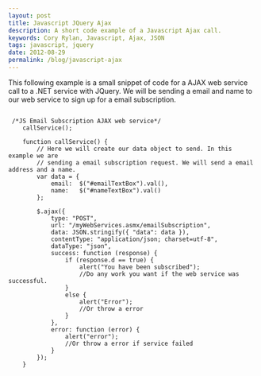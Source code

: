```yaml
---
layout: post
title: Javascript JQuery Ajax
description: A short code example of a Javascript Ajax call.
keywords: Cory Rylan, Javascript, Ajax, JSON
tags: javascript, jquery
date: 2012-08-29
permalink: /blog/javascript-ajax
---
```


This following example is a small snippet of code for a AJAX web service call to
a .NET service with JQuery. We will be sending a email and name to our web service to sign up
for a email subscription.

<pre class="language-javascript">
<code>
 /*JS Email Subscription AJAX web service*/ 
	callService();
	
    function callService() {
		// Here we will create our data object to send. In this example we are 
		// sending a email subscription request. We will send a email address and a name.
		var data = {
            email:  $("#emailTextBox").val(),
            name:   $("#nameTextBox").val()
        };
        
		$.ajax({
			type: "POST",
			url: "/myWebServices.asmx/emailSubscription",
			data: JSON.stringify({ "data": data }),
			contentType: "application/json; charset=utf-8",
			dataType: "json",
			success: function (response) {
				if (response.d == true) {
					alert("You have been subscribed");
					//Do any work you want if the web service was successful. 
				}
				else {
					alert("Error");
					//Or throw a error
				}
			},
			error: function (error) {
				alert("error");
				//Or throw a error if service failed
			}
		});
    }
</code>
</pre>